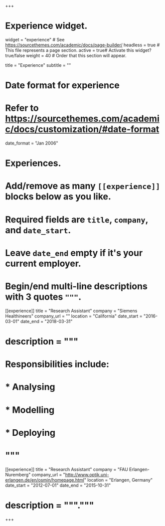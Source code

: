 +++
# Experience widget.
widget = "experience"  # See https://sourcethemes.com/academic/docs/page-builder/
headless = true  # This file represents a page section.
active = true# Activate this widget? true/false
weight = 40  # Order that this section will appear.

title = "Experience"
subtitle = ""

# Date format for experience
#   Refer to https://sourcethemes.com/academic/docs/customization/#date-format
date_format = "Jan 2006"

# Experiences.
#   Add/remove as many `[[experience]]` blocks below as you like.
#   Required fields are `title`, `company`, and `date_start`.
#   Leave `date_end` empty if it's your current employer.
#   Begin/end multi-line descriptions with 3 quotes `"""`.
[[experience]]
  title = "Research Assistant"
  company = "Siemens Healthineers"
  company_url = ""
  location = "California"
  date_start = "2016-03-01"
  date_end = "2018-03-31"
#  description = """
#  Responsibilities include:

#  * Analysing
#  * Modelling
#  * Deploying
#    """

[[experience]]
  title = "Research Assistant"
  company = "FAU Erlangen-Nuremberg"
  company_url = "http://www.optik.uni-erlangen.de/en/osmin/homepage.html"
  location = "Erlangen, Germany"
  date_start = "2012-07-01"
  date_end = "2015-10-31"
#  description = """."""

+++
